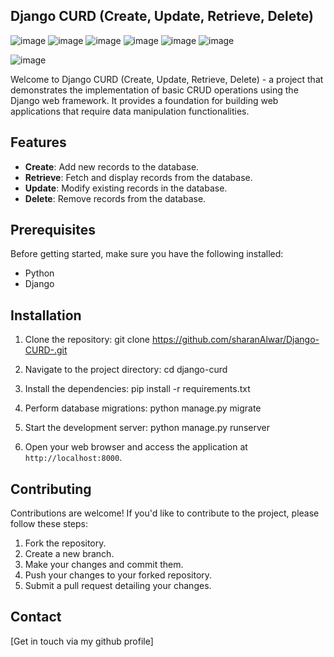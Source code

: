 ## Django CURD (Create, Update, Retrieve, Delete)

![image](https://github.com/sharanAlwar/Django-CURD-/assets/93466740/38f5f755-41c4-454e-aa7f-e3e6a46b8526)
![image](https://github.com/sharanAlwar/Django-CURD-/assets/93466740/906a747e-2474-4652-97bb-866a7ef27e7f)
![image](https://github.com/sharanAlwar/Django-CURD-/assets/93466740/d60635b2-1677-4123-a8cf-0f08ec3e584e)
![image](https://github.com/sharanAlwar/Django-CURD-/assets/93466740/8f2700b1-167d-4ad5-b2a7-acd3c92b9834)
![image](https://github.com/sharanAlwar/Django-CURD-/assets/93466740/bdae9644-4920-4dff-b054-e592c8c802f4)
![image](https://github.com/sharanAlwar/Django-CURD-/assets/93466740/4def75a4-b858-4c30-bdb9-8c22dbc98e55)


![image](https://github.com/sharanAlwar/Django-CURD-/assets/93466740/11f1233f-9284-4bbc-bab2-fe2dfdd1b401)

Welcome to Django CURD (Create, Update, Retrieve, Delete) - a project that demonstrates the implementation of basic CRUD operations using the Django web framework. It provides a foundation for building web applications that require data manipulation functionalities.

## Features

- **Create**: Add new records to the database.
- **Retrieve**: Fetch and display records from the database.
- **Update**: Modify existing records in the database.
- **Delete**: Remove records from the database.

## Prerequisites

Before getting started, make sure you have the following installed:

- Python 
- Django 

## Installation

1. Clone the repository:
git clone https://github.com/sharanAlwar/Django-CURD-.git

2. Navigate to the project directory:
cd django-curd

3. Install the dependencies:
pip install -r requirements.txt

4. Perform database migrations:
python manage.py migrate

5. Start the development server:
python manage.py runserver


6. Open your web browser and access the application at `http://localhost:8000`.


## Contributing

Contributions are welcome! If you'd like to contribute to the project, please follow these steps:

1. Fork the repository.
2. Create a new branch.
3. Make your changes and commit them.
4. Push your changes to your forked repository.
5. Submit a pull request detailing your changes.


## Contact

[Get in touch via my github profile]
